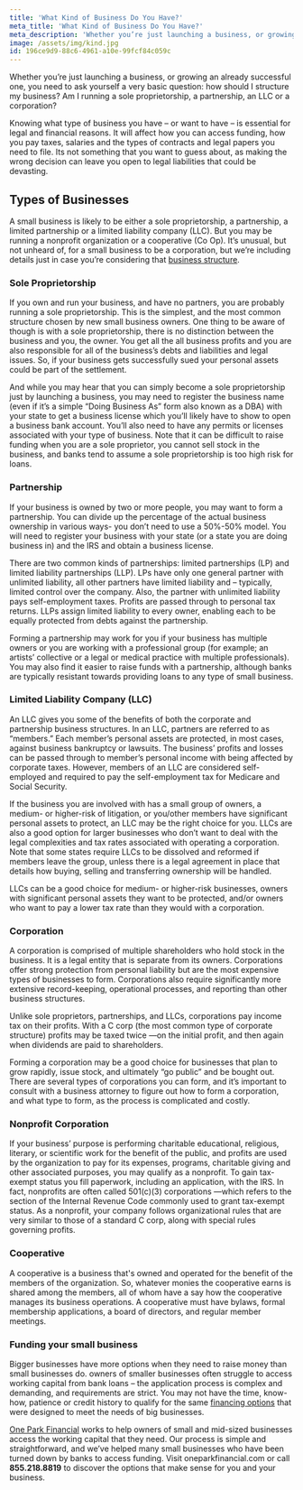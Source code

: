 ```yaml
---
title: 'What Kind of Business Do You Have?'
meta_title: 'What Kind of Business Do You Have?'
meta_description: 'Whether you’re just launching a business, or growing an already successful one, you need to ask yourself a very basic question: how should I structure my business? Am I running a sole proprietorship, a partnership, an LLC or a corporation?'
image: /assets/img/kind.jpg
id: 196ce9d9-88c6-4961-a10e-99fcf84c059c
---
```

Whether you’re just launching a business, or growing an already successful one, you need to ask yourself a very basic question: how should I structure my business? Am I running a sole proprietorship, a partnership, an LLC or a corporation? 

Knowing what type of business you have – or want to have – is essential for legal and financial reasons. It will affect how you can access funding, how you pay taxes, salaries and the types of contracts and legal papers you need to file. Its not something that you want to guess about, as making the wrong decision can leave you open to legal liabilities that could be devasting.

## Types of Businesses

A small business is likely to be either a sole proprietorship, a partnership, a limited partnership or a limited liability company (LLC). But you may be running a nonprofit organization or a cooperative (Co Op). It’s unusual, but not unheard of, for a small business to be a corporation, but we’re including details just in case you’re considering that [business structure](https://www.oneparkfinancial.com/blog/business-types-the-advantages-and-disadvantages).

### Sole Proprietorship

If you own and run your business, and have no partners, you are probably running a sole proprietorship. This is the simplest, and the most common structure chosen by new small business owners. One thing to be aware of though is with a sole proprietorship, there is no distinction between the business and you, the owner. You get all the all business profits and you are also responsible for all of the business’s debts and liabilities and legal issues. So, if your business gets successfully sued your personal assets could be part of the settlement. 

And while you may hear that you can simply become a sole proprietorship just by launching a business, you may need to register the business name (even if it’s a simple “Doing Business As” form also known as a DBA) with your state to get a business license which you’ll likely have to show to open a business bank account. You’ll also need to have any permits or licenses associated with your type of business. Note that it can be difficult to raise funding when you are a sole proprietor, you cannot sell stock in the business, and banks tend to assume a sole proprietorship is too high risk for loans.  

### Partnership

If your business is owned by two or more people, you may want to form a partnership. You can divide up the percentage of the actual business ownership in various ways- you don’t need to use a 50%-50% model. You will need to register your business with your state (or a state you are doing business in) and the IRS and obtain a business license.

There are two common kinds of partnerships: limited partnerships (LP) and limited liability partnerships (LLP). LPs have only one general partner with unlimited liability, all other partners have limited liability and – typically, limited control over the company. Also, the partner with unlimited liability pays self-employment taxes. Profits are passed through to personal tax returns. LLPs assign limited liability to every owner, enabling each to be equally protected from debts against the partnership. 

Forming a partnership may work for you if your business has multiple owners or you are working with a professional group (for example; an artists’ collective or a legal or medical practice with multiple professionals). You may also find it easier to raise funds with a partnership, although banks are typically resistant towards providing loans to any type of small business.

### Limited Liability Company (LLC)

An LLC gives you some of the benefits of both the corporate and partnership business structures. In an LLC, partners are referred to as “members.” Each member’s personal assets are protected, in most cases, against business bankruptcy or lawsuits. The business’ profits and losses can be passed through to member’s personal income with being affected by corporate taxes. However, members of an LLC are considered self-employed and required to pay the self-employment tax for Medicare and Social Security.

If the business you are involved with has a small group of owners, a medium- or higher-risk of litigation, or you/other members have significant personal assets to protect, an LLC may be the right choice for you. LLCs are also a good option for larger businesses who don’t want to deal with the legal complexities and tax rates associated with operating a corporation. Note that some states require LLCs to be dissolved and reformed if members leave the group, unless there is a legal agreement in place that details how buying, selling and transferring ownership will be handled.

LLCs can be a good choice for medium- or higher-risk businesses, owners with significant personal assets they want to be protected, and/or owners who want to pay a lower tax rate than they would with a corporation.

### Corporation

A corporation is comprised of multiple shareholders who hold stock in the business. It is a legal entity that is separate from its owners. Corporations offer strong protection from personal liability but are the most expensive types of businesses to form.  Corporations also require significantly more extensive record-keeping, operational processes, and reporting than other business structures.

Unlike sole proprietors, partnerships, and LLCs, corporations pay income tax on their profits. With a C corp (the most common type of corporate structure) profits may be taxed twice —on the initial profit, and then again when dividends are paid to shareholders.

Forming a corporation may be a good choice for businesses that plan to grow rapidly, issue stock, and  ultimately “go public” and be bought out. There are several types of corporations you can form, and it’s important to consult with a business attorney to figure out how to form a corporation, and what type to form, as the process is complicated and costly.

### Nonprofit Corporation

If your business’ purpose is performing charitable educational, religious, literary, or scientific work for the benefit of the public, and profits are used by the organization to pay for its expenses, programs, charitable giving and other associated purposes, you may qualify as a nonprofit. To gain tax-exempt status you fill paperwork, including an application, with the IRS. In fact, nonprofits are often called 501(c)(3) corporations —which refers to the section of the Internal Revenue Code commonly used to grant tax-exempt status. As a nonprofit, your company follows organizational rules that are very similar to those of a standard C corp, along with special rules governing profits. 


### Cooperative
A cooperative is a business that's owned and operated for the benefit of the members of the organization. So, whatever monies the cooperative earns is shared among the members, all of whom have a say how the cooperative manages its business operations. A cooperative must have bylaws, formal membership applications, a board of directors, and regular member meetings. 

### Funding your small business

Bigger businesses have more options when they need to raise money than small businesses do. owners of smaller businesses often struggle to access working capital from bank loans – the application process is complex and demanding, and requirements are strict. You may not have the time, know-how, patience or credit history to qualify for the same [financing options](https://www.oneparkfinancial.com/pre-qualification) that were designed to meet the needs of big businesses.

[One Park Financial](https://www.oneparkfinancial.com/) works to help owners of small and mid-sized businesses access the working capital that they need. Our process is simple and straightforward, and we’ve helped many small businesses who have been turned down by banks to access funding. Visit oneparkfinancial.com or call **855.218.8819** to discover the options that make sense for you and your business.